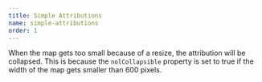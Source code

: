 ```yaml
---
title: Simple Attributions
name: simple-attributions
order: 1
---
```


When the map gets too small because of a resize, the attribution will be collapsed. 
This is because the `nolCollapsible` property is set to true if the width of the 
map gets smaller than 600 pixels.